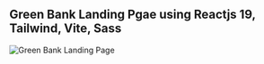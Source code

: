 ## Green Bank Landing Pgae using Reactjs 19, Tailwind, Vite, Sass
![Green Bank Landing Page](image.png)